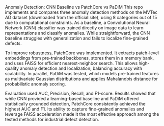 Anomaly Detection: CNN Baseline vs PatchCore vs PaDiM
This repo implements and compares three anomaly detection methods on the MVTec AD dataset (downloaded from the official site), using 8 categories out of 15 due to computational constraints. As a baseline, a Convolutional Neural Network (CNN) classifier was trained directly on image data to learn representations and classify anomalies. While straightforward, the CNN baseline struggles with generalization and fails to localize fine-grained defects.

To improve robustness, PatchCore was implemented. It extracts patch-level embeddings from pre-trained backbones, stores them in a memory bank, and uses FAISS for efficient nearest-neighbor search. This allows high-quality anomaly detection and localization, balancing accuracy with scalability. In parallel, PaDiM was tested, which models pre-trained features as multivariate Gaussian distributions and applies Mahalanobis distance for probabilistic anomaly scoring.

Evaluation used AUC, Precision, Recall, and F1-score. Results showed that while CNN provided a learning-based baseline and PaDiM offered statistically grounded detection, PatchCore consistently achieved the highest AUC and F1. Its ability to capture fine-grained anomalies and leverage FAISS acceleration made it the most effective approach among the tested methods for industrial defect detection.
